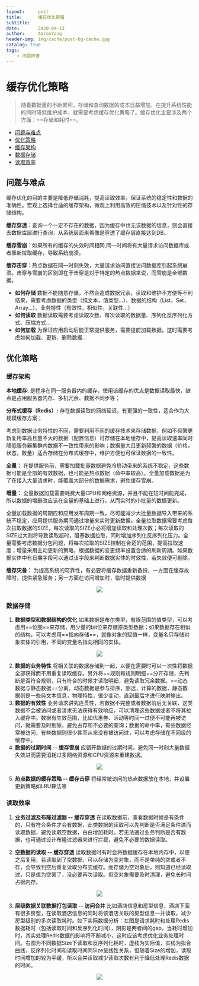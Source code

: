 ```yaml
---
layout:     post
title:      缓存优化策略
subtitle:   
date:       2020-04-13
author:     AaronYang
header-img: img/cache/post-bg-cache.jpg
catalog: true
tags:
    - 问题排查
---
```



# 缓存优化策略

> 随着数据量的不断累积，存储和查询数据的成本日益增加，在提升系统性能的同时降低维护成本，就需要考虑缓存优化策略了。缓存优化主要涉及两个方面：==存储和耗时==。

<!-- TOC -->
* [问题与难点](#问题与难点)
* [优化策略](#优化策略)
* [缓存架构](#缓存架构)
* [数据存储](#数据存储)
* [读取效率](#读取效率)
<!-- TOC -->

## 问题与难点

缓存优化的目的主要是降低存储消耗，提高读取效率，保证系统的稳定性和数据的准确性。宏观上选择合适的缓存架构，微观上利用高效的压缩技术以及针对性的存储结构。

**缓存穿透**：查询一个一定不存在的数据，因为缓存中也无该数据的信息，则会直接去数据库层进行查询，从系统层面来看像是穿透了缓存层直接达到DB。

**缓存雪崩**：如果所有的缓存的失效时间相同,同一时间将有大量请求访问数据库或者重新拉取缓存，导致系统崩溃。

**缓存击穿**：热点数据在同一时刻失效，大量请求访问直接访问数据库引起系统崩溃。击穿与雪崩的区别即在于击穿是对于特定的热点数据来说，而雪崩是全部数据。

- **如何存储**
  数据不能随意存储，不然会造成数据冗余，读取和维护不方便等不利结果，需要考虑数据的类型（纯文本，值类型...）、数据的结构（List，Set，Array...）、业务特性（有效性，相似性，关联性...）
- **如何读取**
   数据读取需要考虑读取次数、每次读取的数据量、序列化反序列化方式、压缩方式...
- **如何加载**
   为保证应用启动后能正常提供服务，需要提前加载数据，这时需要考虑如何加载、更新、删除数据...

## 优化策略

### 缓存架构

**本地缓存:** 是程序在同一服务器内的缓存，使用该缓存的优点是数据读取最快，缺点是占用服务器内存、多机冗余、数据不同步等；

**分布式缓存（Redis）:** 存在数据读取的网络延迟，有更强的一致性，适合作为大规模缓存方案；

考虑到数据业务特性的不同，需要利用不同的缓存技术来存储数据，例如不频繁更新复用率高且量不大的数据（配置信息）可存储在本地缓存中，提高读取速率同时降低服务器集群内数据不一致性带来的影响；数据量大且更新频繁的数据（价格，状态，数量）适合存储在分布式缓存中，维护方便也可保证数据的一致性。

**全量：** 在提供服务前，需要加载批量数据避免冷启动带来的系统不稳定，这些数据可能是全部的有效数据，也可能是热点数据（命中率较高）。全量加载数据是为了在接入大量请求时，能覆盖大部分的数据需求，避免缓存雪崩。

 **增量：** 全量数据加载需要耗费大量CPU和网络资源，并且不能在短时间能完成，所以数据的增删改应该在全量的基础上进行，从而实时的小批量的数据更新。

全量加载数据的周期应和应用发布周期一致，尽可能减少大批量数据导入带来的系统不稳定，应用提供服务期间通过增量来实时更新数据。全量拉取数据需要考虑每次拉取数据的SIZE，每次读取的SIZE小必将增加读取和处理次数；每次读取的SIZE过大则将导致读取超时，阻塞数据拉取，同时增加序列化反序列化压力。全量需要考虑数据分包问题，将每次拉取的SIZE控制在合适的范围，提高拉取速度；增量采用主动更新的策略，根据数据的变更频率设置合适的刷新周期。如果数据实体中有日期字段可以通过该字段来判断数据实体的时效性，若失效便可剔除。

**缓存灾备：** 为提高系统的可靠性，有必要将缓存数据重新备份，一方面在缓存故障时，提供紧急服务；另一方面在访问增加时，临时提供数据

<div align="center"><img src="https://github.com/LyricYang/LyricYang.github.io/blob/master/img/cache/多级缓存架构.jpg"/></div>

### 数据存储

1. **数据类型和数据结构的优化**
   如果数据是布尔类型，有限范围的值类型，可以考虑用==位图==来存储，用少量的bit位来存储原类型数据；如果数据存在相似的结构，可以考虑用==指向存储==，就像对象的赋值一样，变量名只存储对象实体的引用，不同的变量名指向相同的实体。

<div align="center"><img src="https://github.com/LyricYang/LyricYang.github.io/blob/master/img/cache/指向存储.jpg"/></div>

2. **数据的业务特性**
   将相关联的数据存储到一起，以便在需要时可以一次性将数据全部获得而不用重复读取缓存。另外将==规则和规则明细==分开存储，先判断是否符合规则，只有符合的时候才读取明细，避免读取冗余数据。==动态数据与静态数据==分离，动态数据是参与排序，删选，计算的数据，静态数据则是一些纯文本信息，物理特性，很少变动，直到最后才进行映射输出。
3. **数据的有效性**
   业务请求讲究连贯性，若数据不完整或者数据前后无关联，这类数据不会被访问或者请求无法获得有效响应，可以清理这些数据或者不将其拉入缓存中。数据有生效范围，比如优惠券、活动等时间一过便不可能再被访问，就需要及时剔除，避免占存和不必要的查询；数据的命中率，有些数据经常被访问，有些数据则很少甚至从来没有被访问过，可以考虑存储在不同级的缓存中。
4. **数据的过期时间 -- 缓存雪崩**
   应错开数据的过期时间，避免同一时刻大量数据失效进而需要消耗过多网络资源和CPU资源来重建数据。

<div align="center"><img src="https://github.com/LyricYang/LyricYang.github.io/blob/master/img/cache/周期性数据失效.png"/></div>

5. **热点数据的缓存策略 -- 缓存击穿**
   将经常被访问的热点数据放在本地，并设置更新策略如LRU算法等

### 读取效率

1. **业务过滤及布隆过滤器 -- 缓存穿透**
   在读取数据前，查看数据时候是有条件的，只有符合条件才会有数据，此类数据的读取可以先判断是否满足条件进而读取数据，避免读取空数据，白白增加耗时。若无法通过业务判断是否有数据，也可通过设计布隆过滤器来进行拦截，避免不必要的数据读取。

2. **空数据的读取 -- 缓存穿透**
   读取数据时有时会将数据缓存在本地内存中，以便之后复用，若读取到了空数据，可以存储为空对象，而不是单纯的空或者不存，会导致判空后重复读取分布式缓存。而存储为空对象后，则知道已经读取过，只是值为空罢了，没必要再次读取。但空对象需要及时清理，避免长时间占据内存。

<div align="center"><img src="https://github.com/LyricYang/LyricYang.github.io/blob/master/img/cache/重复读取空数据.png"/></div>

3. **层级数据关联数据打包读取 -- 访问合并**
   比如酒店信息和房型信息，酒店下面有很多房型，在读取酒店信息的同时将该酒店关联的房型信息一并读取，减少房型级别的多次读取耗时。如下实际数据分析：左图是请求耗时和处理Redis数据耗时（包括读取时间和反序列化时间），阴影是两者间的gap，当耗时增加时，其实处理Redis数据的影响将不断减小，这时应该考虑优化业务处理时间。右图为不同数据Size下读取和反序列化耗时，虚线为实际值，实线为拟合曲线，反序列化时间和读取时间同Size呈线性关系，但随着Size的增加，读取时间增加的较为平缓，所以合并读取减少读取次数有利于降低处理Redis数据的时间。

<div align="center"><img src="https://github.com/LyricYang/LyricYang.github.io/blob/master/img/cache/package.png"/></div>






